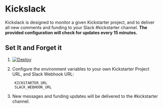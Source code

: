 # Kickslack

Kickslack is designed to monitor a given Kickstarter project, and to deliver all new comments and funding to your Slack #kickstarter channel. **The provided configuration will check for updates every 15 minutes.**

## Set It and Forget it

1. [![Deploy](https://www.herokucdn.com/deploy/button.png)](https://heroku.com/deploy)

2. Configure the environment variables to your own Kickstarter Project URL, and Slack Webhook URL:

        KICKSTARTER_URL
        SLACK_WEBHOOK_URL

3. New messages and funding updates will be delivered to the #kickstarter channel.